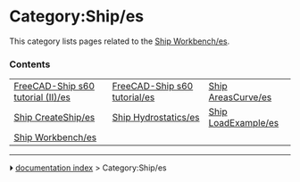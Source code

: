 # Category:Ship/es
This category lists pages related to the [Ship Workbench/es](Ship_Workbench/es.md).

### Contents

|     |     |     |
| --- | --- | --- |
| [FreeCAD-Ship s60 tutorial (II)/es](FreeCAD-Ship_s60_tutorial_(II)/es.md) | [FreeCAD-Ship s60 tutorial/es](FreeCAD-Ship_s60_tutorial/es.md) | [Ship AreasCurve/es](Ship_AreasCurve/es.md) |
| [Ship CreateShip/es](Ship_CreateShip/es.md) | [Ship Hydrostatics/es](Ship_Hydrostatics/es.md) | [Ship LoadExample/es](Ship_LoadExample/es.md) |
| [Ship Workbench/es](Ship_Workbench/es.md) |



---
⏵ [documentation index](../README.md) > Category:Ship/es
